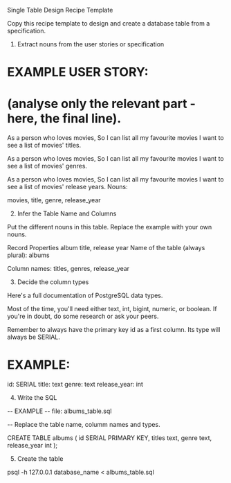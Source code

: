 Single Table Design Recipe Template

Copy this recipe template to design and create a database table from a specification.

1. Extract nouns from the user stories or specification

# EXAMPLE USER STORY:
# (analyse only the relevant part - here, the final line).

As a person who loves movies,
So I can list all my favourite movies
I want to see a list of movies' titles.

As a person who loves movies,
So I can list all my favourite movies
I want to see a list of movies' genres.

As a person who loves movies,
So I can list all my favourite movies
I want to see a list of movies' release years.
Nouns:

movies, title, genre, release_year


2. Infer the Table Name and Columns

Put the different nouns in this table. Replace the example with your own nouns.

Record	Properties
album	title, release year
Name of the table (always plural): albums

Column names: titles, genres, release_year

3. Decide the column types

Here's a full documentation of PostgreSQL data types.

Most of the time, you'll need either text, int, bigint, numeric, or boolean. If you're in doubt, do some research or ask your peers.

Remember to always have the primary key id as a first column. Its type will always be SERIAL.

# EXAMPLE:

id: SERIAL
title: text
genre: text
release_year: int

4. Write the SQL

-- EXAMPLE
-- file: albums_table.sql

-- Replace the table name, columm names and types.

CREATE TABLE albums (
  id SERIAL PRIMARY KEY,
  titles text,
  genre text,
  release_year int
);

5. Create the table

psql -h 127.0.0.1 database_name < albums_table.sql